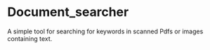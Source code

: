 # Document_searcher
A simple tool for searching for keywords in scanned Pdfs or images containing text.

